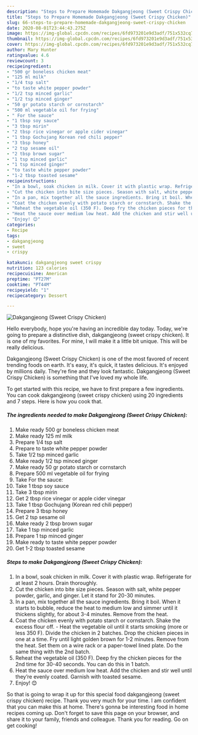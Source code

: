 ```yaml
---
description: "Steps to Prepare Homemade Dakgangjeong (Sweet Crispy Chicken)"
title: "Steps to Prepare Homemade Dakgangjeong (Sweet Crispy Chicken)"
slug: 66-steps-to-prepare-homemade-dakgangjeong-sweet-crispy-chicken
date: 2020-08-01T23:44:43.275Z
image: https://img-global.cpcdn.com/recipes/6fd973201e9d3adf/751x532cq70/dakgangjeong-sweet-crispy-chicken-recipe-main-photo.jpg
thumbnail: https://img-global.cpcdn.com/recipes/6fd973201e9d3adf/751x532cq70/dakgangjeong-sweet-crispy-chicken-recipe-main-photo.jpg
cover: https://img-global.cpcdn.com/recipes/6fd973201e9d3adf/751x532cq70/dakgangjeong-sweet-crispy-chicken-recipe-main-photo.jpg
author: Mary Hunter
ratingvalue: 4.6
reviewcount: 3
recipeingredient:
- "500 gr boneless chicken meat"
- "125 ml milk"
- "1/4 tsp salt"
- "to taste white pepper powder"
- "1/2 tsp minced garlic"
- "1/2 tsp minced ginger"
- "50 gr potato starch or cornstarch"
- "500 ml vegetable oil for frying"
- " For the sauce"
- "1 tbsp soy sauce"
- "3 tbsp mirin"
- "2 tbsp rice vinegar or apple cider vinegar"
- "1 tbsp Gochujang Korean red chili pepper"
- "3 tbsp honey"
- "2 tsp sesame oil"
- "2 tbsp brown sugar"
- "1 tsp minced garlic"
- "1 tsp minced ginger"
- "to taste white pepper powder"
- "1-2 tbsp toasted sesame"
recipeinstructions:
- "In a bowl, soak chicken in milk. Cover it with plastic wrap. Refrigerate for at least 2 hours. Drain thoroughly."
- "Cut the chicken into bite size pieces. Season with salt, white pepper powder, garlic, and ginger. Let it stand for 20-30 minutes."
- "In a pan, mix together all the sauce ingredients. Bring it boil. When it starts to bubble, reduce the heat to medium low and simmer until it thickens slightly, for about 3-4 minutes. Remove from the heat."
- "Coat the chicken evenly with potato starch or cornstarch. Shake the excess flour off. Heat the vegetable oil until it starts smoking (more or less 350 F). Divide the chicken in 2 batches. Drop the chicken pieces in one at a time. Fry until light golden brown for 1-2 minutes. Remove from the heat. Set them on a wire rack or a paper-towel lined plate. Do the same thing with the 2nd batch."
- "Reheat the vegetable oil (350 F). Deep fry the chicken pieces for the 2nd time for 30-40 seconds. You can do this in 1 batch."
- "Heat the sauce over medium low heat. Add the chicken and stir well until they’re evenly coated. Garnish with toasted sesame."
- "Enjoy! 😊"
categories:
- Recipe
tags:
- dakgangjeong
- sweet
- crispy

katakunci: dakgangjeong sweet crispy 
nutrition: 123 calories
recipecuisine: American
preptime: "PT27M"
cooktime: "PT44M"
recipeyield: "1"
recipecategory: Dessert

---
```



![Dakgangjeong (Sweet Crispy Chicken)](https://img-global.cpcdn.com/recipes/6fd973201e9d3adf/751x532cq70/dakgangjeong-sweet-crispy-chicken-recipe-main-photo.jpg)

Hello everybody, hope you're having an incredible day today. Today, we're going to prepare a distinctive dish, dakgangjeong (sweet crispy chicken). It is one of my favorites. For mine, I will make it a little bit unique. This will be really delicious.

Dakgangjeong (Sweet Crispy Chicken) is one of the most favored of recent trending foods on earth. It's easy, it's quick, it tastes delicious. It's enjoyed by millions daily. They're fine and they look fantastic. Dakgangjeong (Sweet Crispy Chicken) is something that I've loved my whole life.




To get started with this recipe, we have to first prepare a few ingredients. You can cook dakgangjeong (sweet crispy chicken) using 20 ingredients and 7 steps. Here is how you cook that.

##### The ingredients needed to make Dakgangjeong (Sweet Crispy Chicken):

1. Make ready 500 gr boneless chicken meat
1. Make ready 125 ml milk
1. Prepare 1/4 tsp salt
1. Prepare to taste white pepper powder
1. Take 1/2 tsp minced garlic
1. Make ready 1/2 tsp minced ginger
1. Make ready 50 gr potato starch or cornstarch
1. Prepare 500 ml vegetable oil for frying
1. Take  For the sauce:
1. Take 1 tbsp soy sauce
1. Take 3 tbsp mirin
1. Get 2 tbsp rice vinegar or apple cider vinegar
1. Take 1 tbsp Gochujang (Korean red chili pepper)
1. Prepare 3 tbsp honey
1. Get 2 tsp sesame oil
1. Make ready 2 tbsp brown sugar
1. Take 1 tsp minced garlic
1. Prepare 1 tsp minced ginger
1. Make ready to taste white pepper powder
1. Get 1-2 tbsp toasted sesame




##### Steps to make Dakgangjeong (Sweet Crispy Chicken):

1. In a bowl, soak chicken in milk. Cover it with plastic wrap. Refrigerate for at least 2 hours. Drain thoroughly.
1. Cut the chicken into bite size pieces. Season with salt, white pepper powder, garlic, and ginger. Let it stand for 20-30 minutes.
1. In a pan, mix together all the sauce ingredients. Bring it boil. When it starts to bubble, reduce the heat to medium low and simmer until it thickens slightly, for about 3-4 minutes. Remove from the heat.
1. Coat the chicken evenly with potato starch or cornstarch. Shake the excess flour off. - Heat the vegetable oil until it starts smoking (more or less 350 F). Divide the chicken in 2 batches. Drop the chicken pieces in one at a time. Fry until light golden brown for 1-2 minutes. Remove from the heat. Set them on a wire rack or a paper-towel lined plate. Do the same thing with the 2nd batch.
1. Reheat the vegetable oil (350 F). Deep fry the chicken pieces for the 2nd time for 30-40 seconds. You can do this in 1 batch.
1. Heat the sauce over medium low heat. Add the chicken and stir well until they’re evenly coated. Garnish with toasted sesame.
1. Enjoy! 😊




So that is going to wrap it up for this special food dakgangjeong (sweet crispy chicken) recipe. Thank you very much for your time. I am confident that you can make this at home. There's gonna be interesting food in home recipes coming up. Don't forget to save this page on your browser, and share it to your family, friends and colleague. Thank you for reading. Go on get cooking!
